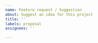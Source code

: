 ```yaml
---
name: Feature request / Suggestion
about: Suggest an idea for this project
title: ''
labels: proposal
assignees: ''

---
```


<!--
- Describe your idea in a short but concise way.
- If you have multiple ideas which are not directly connected to each
  other, file an issue per idea. This makes it easy to implement one
  feature proposal at a time.
- If you have any examples, e.g. screenshots or other keyboards which
  have the proposed feature implemented, link them here.
- Please search existing proposals to avoid creating duplicates.
- Thank you for your help in making FlorisBoard better!
-->
